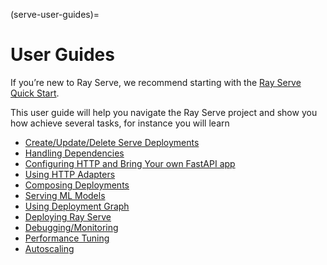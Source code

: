 (serve-user-guides)=
# User Guides

If you’re new to Ray Serve, we recommend starting with the [Ray Serve Quick Start](getting_started).

This user guide will help you navigate the Ray Serve project and show you how achieve several tasks, for instance
you will learn
- [Create/Update/Delete Serve Deployments](managing-deployments)
- [Handling Dependencies](handling-dependencies)
- [Configuring HTTP and Bring Your own FastAPI app](http-guide)
- [Using HTTP Adapters](http-guide)
- [Composing Deployments](handle-guide)
- [Serving ML Models](ml-models)
- [Using Deployment Graph](deployment-graph)
- [Deploying Ray Serve](deploying-serve)
- [Debugging/Monitoring](monitoring)
- [Performance Tuning](performance)
- [Autoscaling](autoscaling)
